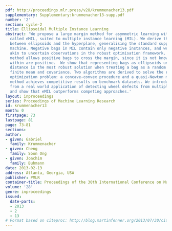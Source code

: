 ```yaml
---
pdf: http://proceedings.mlr.press/v28/krummenacher13.pdf
supplementary: Supplementary:krummenacher13-supp.pdf
number: '2'
section: cycle-2
title: Ellipsoidal Multiple Instance Learning
abstract: 'We propose a large margin method for asymmetric learning with ellipsoids,
  called eMIL, suited to multiple instance learning (MIL). We derive the distance
  between ellipsoids and the hyperplane, generalising the standard support vector
  machine. Negative bags in MIL contain only negative instances, and we treat them
  akin to uncertain observations in the robust optimisation framework. However, our
  method allows positive bags to cross the margin, since it is not known which instances
  within are positive.  We show that representing bags as ellipsoids under the introduced
  distance is the most robust solution when treating a bag as a random variable with
  finite mean and covariance. Two algorithms are derived to solve the resulting non-convex
  optimization problem: a concave-convex procedure and a quasi-Newton method. Our
  method achieves competitive results on benchmark datasets. We introduce a MIL dataset
  from a real world application of detecting wheel defects from multiple partial observations,
  and show that eMIL outperforms competing approaches.'
layout: inproceedings
series: Proceedings of Machine Learning Research
id: krummenacher13
month: 0
firstpage: 73
lastpage: 81
page: 73-81
sections: 
author:
- given: Gabriel
  family: Krummenacher
- given: Cheng
  family: Soon Ong
- given: Joachim
  family: Buhmann
date: 2013-02-13
address: Atlanta, Georgia, USA
publisher: PMLR
container-title: Proceedings of the 30th International Conference on Machine Learning
volume: '28'
genre: inproceedings
issued:
  date-parts:
  - 2013
  - 2
  - 13
# Format based on citeproc: http://blog.martinfenner.org/2013/07/30/citeproc-yaml-for-bibliographies/
---
```

